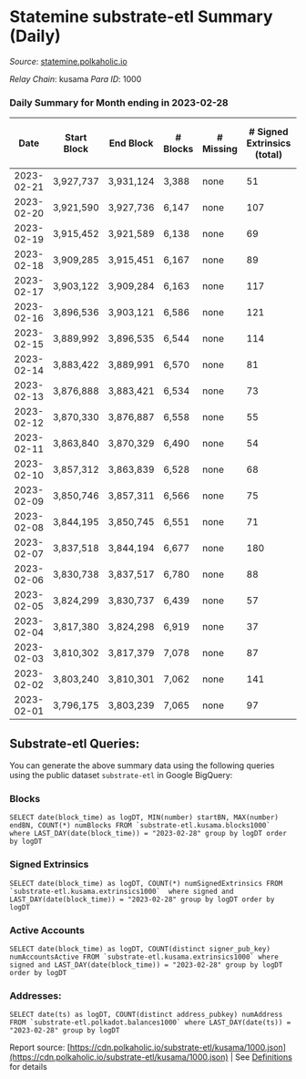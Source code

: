 # Statemine substrate-etl Summary (Daily)

_Source_: [statemine.polkaholic.io](https://statemine.polkaholic.io)

*Relay Chain*: kusama
*Para ID*: 1000



### Daily Summary for Month ending in 2023-02-28


| Date | Start Block | End Block | # Blocks | # Missing | # Signed Extrinsics (total) | # Active Accounts | # Addresses with Balances | # Events | # Transfers | # XCM Transfers In | # XCM Transfers Out |
| ---- | ----------- | --------- | -------- | --------- | --------------------------- | ----------------- | ------------------------- | -------- | ----------- | ------------------ | ------------------- |
| 2023-02-21 | 3,927,737 | 3,931,124 | 3,388 | none  | 51 | 31 |  | 8,176 | 1,028 ($4.03) |   |   |
| 2023-02-20 | 3,921,590 | 3,927,736 | 6,147 | none  | 107 | 44 | 49,282 | 15,257 | 2,121 ($3.19) |   |   |
| 2023-02-19 | 3,915,452 | 3,921,589 | 6,138 | none  | 69 | 21 | 49,266 | 13,928 | 1,244 ($2.09) |   |   |
| 2023-02-18 | 3,909,285 | 3,915,451 | 6,167 | none  | 89 |  | 49,253 | 14,745 | 1,832 ($26.27) | 24 ($10,037.98) | 28 ($11,577.37) |
| 2023-02-17 | 3,903,122 | 3,909,284 | 6,163 | none  | 117 | 35 | 49,245 | 15,326 | 2,244 ($32.54) | 27 ($94,125.43) | 62 ($41,370.65) |
| 2023-02-16 | 3,896,536 | 3,903,121 | 6,586 | none  | 121 | 34 | 49,239 | 16,332 | 2,393 ($2.51) | 26 ($7,329.62) | 65 ($29,630.45) |
| 2023-02-15 | 3,889,992 | 3,896,535 | 6,544 | none  | 114 | 40 | 49,230 | 15,987 | 2,161 ($24.65) | 25 ($2,269.61) | 57 ($21,694.13) |
| 2023-02-14 | 3,883,422 | 3,889,991 | 6,570 | none  | 81 | 30 | 49,223 | 15,313 | 1,671 ($10.52) | 14 ($610.79) | 24 ($55,470.37) |
| 2023-02-13 | 3,876,888 | 3,883,421 | 6,534 | none  | 73 | 32 | 49,212 | 15,067 | 1,512 ($0.86) | 12 ($44,250.15) | 33 ($9,854.49) |
| 2023-02-12 | 3,870,330 | 3,876,887 | 6,558 | none  | 55 | 27 | 49,208 | 14,693 | 1,197 ($0.85) | 15 ($2,982.48) | 22 ($7,131.64) |
| 2023-02-11 | 3,863,840 | 3,870,329 | 6,490 | none  | 54 | 24 | 49,201 | 14,681 | 1,285 ($9.80) | 28 ($6,814.17) | 8 ($1,321.17) |
| 2023-02-10 | 3,857,312 | 3,863,839 | 6,528 | none  | 68 | 27 | 49,191 | 14,864 | 1,391 ($45.14) | 18 ($3,966.65) | 12 ($3,342.71) |
| 2023-02-09 | 3,850,746 | 3,857,311 | 6,566 | none  | 75 | 32 | 49,181 | 15,334 | 1,679 ($6.35) | 30 ($7,354.60) | 21 ($5,219.85) |
| 2023-02-08 | 3,844,195 | 3,850,745 | 6,551 | none  | 71 | 36 | 49,167 | 14,773 | 1,268 ($1.30) | 17 ($6,991.10) | 4 ($3,367.74) |
| 2023-02-07 | 3,837,518 | 3,844,194 | 6,677 | none  | 180 | 78 | 49,162 | 16,293 | 2,033 ($26.06) | 12 ($42,492.12) | 23 ($7,783.63) |
| 2023-02-06 | 3,830,738 | 3,837,517 | 6,780 | none  | 88 | 33 | 49,151 | 15,910 | 1,788 ($2.33) | 22 ($147,849.25) | 31 ($10,029.67) |
| 2023-02-05 | 3,824,299 | 3,830,737 | 6,439 | none  | 57 | 31 | 49,141 | 14,623 | 1,338 ($0.90) | 22 ($2,472.97) | 19 ($3,467.69) |
| 2023-02-04 | 3,817,380 | 3,824,298 | 6,919 | none  | 37 | 19 | 49,135 | 15,055 | 949 ($0.13) | 12 ($42,501.29) | 16 ($4,244.17) |
| 2023-02-03 | 3,810,302 | 3,817,379 | 7,078 | none  | 87 | 32 | 49,132 | 16,833 | 2,002 ($7.46) | 44 ($54,027.38) | 38 ($13,008.41) |
| 2023-02-02 | 3,803,240 | 3,810,301 | 7,062 | none  | 141 | 39 | 49,123 | 17,452 | 2,397 ($67.84) | 33 ($5,155.18) | 37 ($11,121.76) |
| 2023-02-01 | 3,796,175 | 3,803,239 | 7,065 | none  | 97 | 36 | 49,110 | 16,968 | 2,137 ($1.42) | 42 ($12,605.97) | 22 ($10,402.47) |

## Substrate-etl Queries:
You can generate the above summary data using the following queries using the public dataset `substrate-etl` in Google BigQuery:


### Blocks
```
SELECT date(block_time) as logDT, MIN(number) startBN, MAX(number) endBN, COUNT(*) numBlocks FROM `substrate-etl.kusama.blocks1000`  where LAST_DAY(date(block_time)) = "2023-02-28" group by logDT order by logDT
```


### Signed Extrinsics
```
SELECT date(block_time) as logDT, COUNT(*) numSignedExtrinsics FROM `substrate-etl.kusama.extrinsics1000`  where signed and LAST_DAY(date(block_time)) = "2023-02-28" group by logDT order by logDT
```


### Active Accounts
```
SELECT date(block_time) as logDT, COUNT(distinct signer_pub_key) numAccountsActive FROM `substrate-etl.kusama.extrinsics1000` where signed and LAST_DAY(date(block_time)) = "2023-02-28" group by logDT order by logDT
```


### Addresses:
```
SELECT date(ts) as logDT, COUNT(distinct address_pubkey) numAddress FROM `substrate-etl.polkadot.balances1000` where LAST_DAY(date(ts)) = "2023-02-28" group by logDT
```



Report source: [https://cdn.polkaholic.io/substrate-etl/kusama/1000.json](https://cdn.polkaholic.io/substrate-etl/kusama/1000.json) | See [Definitions](/DEFINITIONS.md) for details
